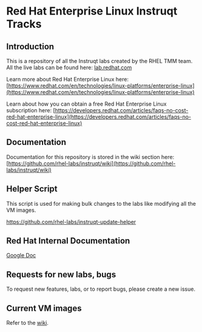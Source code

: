 # Red Hat Enterprise Linux Instruqt Tracks

## Introduction

This is a repository of all the Instruqt labs created by the RHEL TMM team. All the live labs can be found here:
[lab.redhat.com](https://lab.redhat.com)

Learn more about Red Hat Enterprise Linux here: [https://www.redhat.com/en/technologies/linux-platforms/enterprise-linux](https://www.redhat.com/en/technologies/linux-platforms/enterprise-linux)

Learn about how you can obtain a free Red Hat Enterprise Linux subscription here: [https://developers.redhat.com/articles/faqs-no-cost-red-hat-enterprise-linux](https://developers.redhat.com/articles/faqs-no-cost-red-hat-enterprise-linux)

## Documentation
Documentation for this repository is stored in the wiki section here:
[https://github.com/rhel-labs/instruqt/wiki](https://github.com/rhel-labs/instruqt/wiki)

## Helper Script

This script is used for making bulk changes to the labs like modifying all the VM images.

<https://github.com/rhel-labs/instruqt-update-helper>

## Red Hat Internal Documentation

[Google Doc](https://docs.google.com/document/d/1WozkbDSJD7L850HAfIrQw7ifXuJlm-hDzU7-CCe6S7Q/edit#heading=h.pi65ypczlg9y)

## Requests for new labs, bugs

To request new features, labs, or to report bugs, please create a new issue.

## Current VM images

Refer to the [wiki](https://github.com/rhel-labs/instruqt/wiki/images).